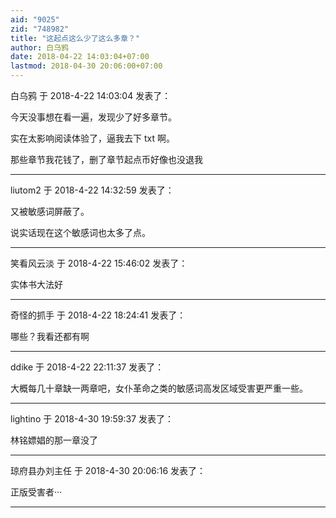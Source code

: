 ```yaml
---
aid: "9025"
zid: "748982"
title: "这起点这么少了这么多章？"
author: 白乌鸦
date: 2018-04-22 14:03:04+07:00
lastmod: 2018-04-30 20:06:00+07:00
---
```


白乌鸦 于 2018-4-22 14:03:04 发表了：

今天没事想在看一遍，发现少了好多章节。

实在太影响阅读体验了，逼我去下 txt 啊。

那些章节我花钱了，删了章节起点币好像也没退我

---

liutom2 于 2018-4-22 14:32:59 发表了：

又被敏感词屏蔽了。

说实话现在这个敏感词也太多了点。

---

笑看风云淡 于 2018-4-22 15:46:02 发表了：

实体书大法好

---

奇怪的抓手 于 2018-4-22 18:24:41 发表了：

哪些？我看还都有啊

---

ddike 于 2018-4-22 22:11:37 发表了：

大概每几十章缺一两章吧，女仆革命之类的敏感词高发区域受害更严重一些。

---

lightino 于 2018-4-30 19:59:37 发表了：

林铭嫖娼的那一章没了

---

琼府县办刘主任 于 2018-4-30 20:06:16 发表了：

正版受害者···

---
